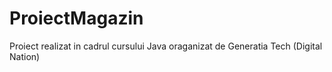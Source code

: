 # ProiectMagazin
Proiect realizat in cadrul cursului Java oraganizat de Generatia Tech (Digital Nation)
